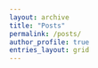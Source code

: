 ```yaml
---
layout: archive
title: "Posts"
permalink: /posts/
author_profile: true
entries_layout: grid
---
```

